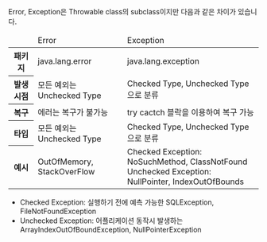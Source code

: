 

Error, Exception은 Throwable class의 subclass이지만 다음과 같은 차이가 있습니다.

<table>
<thead>
<tr>
   <td> ⠀ </td>
   <td> Error </td>
   <td> Exception </td>  
</tr>
</thead>
<tbody>
<!-- <tr>
    <td colspan="2"> 
      
    </td>
</tr> -->
<tr>
    <tr>
      <th> 패키지 </th>
      <td> java.lang.error	 </td>
      <td> java.lang.exception </td>
   </tr>
      <th> 발생 시점 </th>
      <td> 모든 예외는 Unchecked Type  </td>
      <td> 
        Checked Type, Unchecked Type으로 분류
      </td>
   <tr>
      <th> 복구 </th>
      <td> 에러는 복구가 불가능 </td>
      <td> 
         try cactch 블락을 이용하여 복구 가능
      </td>
   </tr>
   <tr>
      <th> 타입 </th>
      <td> 모든 예외는 Unchecked Type  </td>
      <td> 
        Checked Type, Unchecked Type으로 분류
      </td>
   </tr>
   <tr>
      <th> 예시 </th>
      <td> OutOfMemory, StackOverFlow </td>
      <td> 
         Checked Exception: NoSuchMethod, ClassNotFound <br /> 
         Unchecked Exception: NullPointer, IndexOutOfBounds
      </td>
   </tr>
</tr>
</tbody>
</table>


- Checked Exception: 실행하기 전에 예측 가능한 SQLException, FileNotFoundException
- Unchecked Exception: 어플리케이션 동작시 발생하는 ArrayIndexOutOfBoundException, NullPointerException

